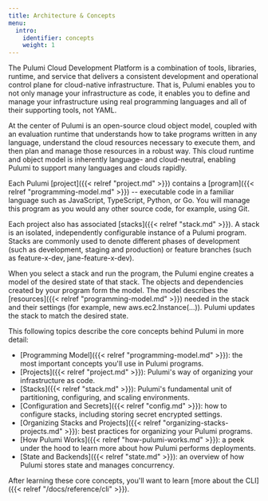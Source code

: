 ```yaml
---
title: Architecture & Concepts
menu:
  intro:
    identifier: concepts
    weight: 1
---
```


The Pulumi Cloud Development Platform is a combination of tools, libraries, runtime, and service that delivers a consistent development and operational control plane for cloud-native infrastructure.  That is, Pulumi enables you to not only manage your infrastructure as code, it enables you to define and manage your infrastructure using real programming languages and all of their supporting tools, not YAML.

At the center of Pulumi is an open-source cloud object model, coupled with an evaluation runtime that understands how to take programs written in any language, understand the cloud resources necessary to execute them, and then plan and manage those resources in a robust way. This cloud runtime and object model is inherently language- and cloud-neutral, enabling Pulumi to support many languages and clouds rapidly.

Each Pulumi [project]({{< relref "project.md" >}}) contains a [program]({{< relref "programming-model.md" >}}) --  executable code in a familiar language such as JavaScript, TypeScript, Python, or Go.  You will manage this program as you would any other source code, for example, using Git.

Each project also has associated [stacks]({{< relref "stack.md" >}}).  A stack is an isolated, independently configurable instance of a Pulumi program. Stacks are commonly used to denote different phases of development (such as development, staging and production) or feature branches (such as feature-x-dev, jane-feature-x-dev). 

When you select a stack and run the program, the Pulumi engine creates a model of the desired state of that stack.  The objects and dependencies created by your program form the model.  The model describes the [resources]({{< relref "programming-model.md" >}}) needed in the stack and their settings (for example, new aws.ec2.Instance(...)).  Pulumi updates the stack to match the desired state.

This following topics describe the core concepts behind Pulumi in more detail:

* [Programming Model]({{< relref "programming-model.md" >}}): the most important concepts you'll use in Pulumi programs.
* [Projects]({{< relref "project.md" >}}): Pulumi's way of organizing your infrastructure as code.
* [Stacks]({{< relref "stack.md" >}}): Pulumi's fundamental unit of partitioning, configuring, and scaling environments.
* [Configuration and Secrets]({{< relref "config.md" >}}): how to configure stacks, including storing secret encrypted settings.
* [Organizing Stacks and Projects]({{< relref "organizing-stacks-projects.md" >}}): best practices for organizing your Pulumi programs.
* [How Pulumi Works]({{< relref "how-pulumi-works.md" >}}): a peek under the hood to learn more about how Pulumi performs deployments.
* [State and Backends]({{< relref "state.md" >}}): an overview of how Pulumi stores state and manages concurrency.

After learning these core concepts, you'll want to learn [more about the CLI]({{< relref "/docs/reference/cli" >}}).
